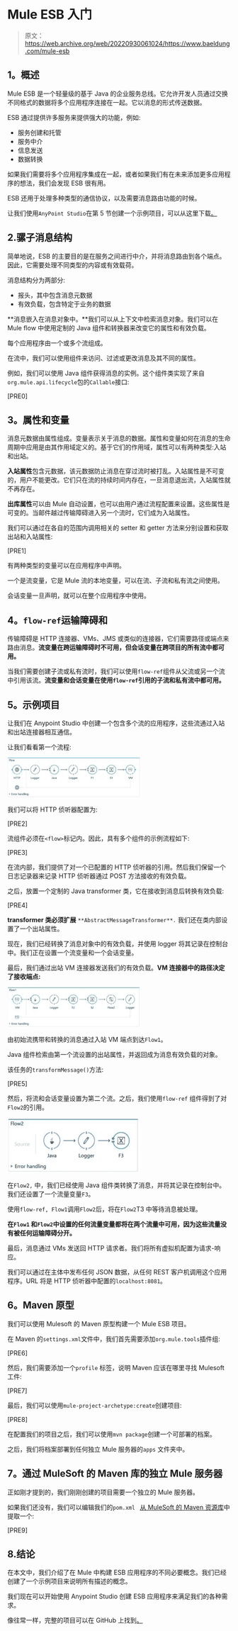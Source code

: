 # Mule ESB 入门

> 原文：<https://web.archive.org/web/20220930061024/https://www.baeldung.com/mule-esb>

## **1。概述**

Mule ESB 是一个轻量级的基于 Java 的企业服务总线。它允许开发人员通过交换不同格式的数据将多个应用程序连接在一起。它以消息的形式传送数据。

ESB 通过提供许多服务来提供强大的功能，例如:

*   服务创建和托管
*   服务中介
*   信息发送
*   数据转换

如果我们需要将多个应用程序集成在一起，或者如果我们有在未来添加更多应用程序的想法，我们会发现 ESB 很有用。

ESB 还用于处理多种类型的通信协议，以及需要消息路由功能的时候。

让我们使用`AnyPoint Studio`在第 5 节创建一个示例项目，可以从这里下载[。](https://web.archive.org/web/20220803035136/https://www.mulesoft.com/lp/dl/studio)

## 2.**骡子消息结构**

简单地说，ESB 的主要目的是在服务之间进行中介，并将消息路由到各个端点。因此，它需要处理不同类型的内容或有效载荷。

消息结构分为两部分:

*   报头，其中包含消息元数据
*   有效负载，包含特定于业务的数据

**消息嵌入在消息对象中。**我们可以从上下文中检索消息对象。我们可以在 Mule flow 中使用定制的 Java 组件和转换器来改变它的属性和有效负载。

每个应用程序由一个或多个流组成。

在流中，我们可以使用组件来访问、过滤或更改消息及其不同的属性。

例如，我们可以使用 Java 组件获得消息的实例。这个组件类实现了来自`org.mule.api.lifecycle`包的`Callable`接口:

[PRE0]

## **3。属性和变量**

消息元数据由属性组成。变量表示关于消息的数据。属性和变量如何在消息的生命周期中应用是由其作用域定义的。基于它们的作用域，属性可以有两种类型:入站和出站。

**入站属性**包含元数据，该元数据防止消息在穿过流时被打乱。入站属性是不可变的，用户不能更改。它们只在流的持续时间内存在，一旦消息退出流，入站属性就不再存在。

**出库属性**可以由 Mule 自动设置，也可以由用户通过流程配置来设置。这些属性是可变的。当邮件越过传输障碍进入另一个流时，它们成为入站属性。

我们可以通过在各自的范围内调用相关的 setter 和 getter 方法来分别设置和获取出站和入站属性:

[PRE1]

有两种类型的变量可以在应用程序中声明。

一个是流变量，它是 Mule 流的本地变量，可以在流、子流和私有流之间使用。

会话变量一旦声明，就可以在整个应用程序中使用。

## **4。`flow-ref`运输障碍和**

传输障碍是 HTTP 连接器、VMs、JMS 或类似的连接器，它们需要路径或端点来路由消息。**流变量在跨运输障碍时不可用，但会话变量在跨项目的所有流中都可用。**

当我们需要创建子流或私有流时，我们可以使用`flow-ref`组件从父流或另一个流中引用该流。**流变量和会话变量在使用`flow-ref`引用的子流和私有流中都可用。**

## **5。示例项目**

让我们在 Anypoint Studio 中创建一个包含多个流的应用程序，这些流通过入站和出站连接器相互通信。

让我们看看第一个流程:

[![Flow](img/3e2e338ef820e4fd546d01dd1a41602d.png)](/web/20220803035136/https://www.baeldung.com/wp-content/uploads/2017/12/Flow.jpg)

我们可以将 HTTP 侦听器配置为:

[PRE2]

流组件必须在`<flow>`标记内。因此，具有多个组件的示例流程如下:

[PRE3]

在流内部，我们提供了对一个已配置的 HTTP 侦听器的引用。然后我们保留一个日志记录器来记录 HTTP 侦听器通过 POST 方法接收的有效负载。

之后，放置一个定制的 Java transformer 类，它在接收到消息后转换有效负载:

[PRE4]

**transformer 类必须扩展** `**AbstractMessageTransformer**.` 我们还在类内部设置了一个出站属性。

现在，我们已经转换了消息对象中的有效负载，并使用 logger 将其记录在控制台中。我们正在设置一个流变量和一个会话变量。

最后，我们通过出站 VM 连接器发送我们的有效负载。**VM 连接器中的路径决定了接收端点:**

[![Flow 1](img/c0701fdb96c701c2adfedbea04241e80.png)](/web/20220803035136/https://www.baeldung.com/wp-content/uploads/2017/12/Flow1.jpg)

由初始流携带和转换的消息通过入站 VM 端点到达`Flow1`。

Java 组件检索由第一个流设置的出站属性，并返回成为消息有效负载的对象。

该任务的`transformMessage()`方法:

[PRE5]

然后，将流和会话变量设置为第二个流。之后，我们使用`flow-ref` 组件得到了对`Flow2`的引用。

[![Flow 2](img/261d8ad221b50ee2d957d703d3061d70.png)](/web/20220803035136/https://www.baeldung.com/wp-content/uploads/2017/12/Flow2.jpg)

在`Flow2,` 中，我们已经使用 Java 组件类转换了消息，并将其记录在控制台中。我们还设置了一个流量变量`F3`。

使用`flow-ref, Flow1`调用`Flow2`后，将在`Flow2`T3 中等待消息被处理。

**在`Flow1` 和`Flow2`中设置的任何流量变量都将在两个流量中可用，因为这些流量没有被任何运输障碍分开。**

最后，消息通过 VMs 发送回 HTTP 请求者。我们将所有虚拟机配置为请求-响应。

我们可以通过在主体中发布任何 JSON 数据，从任何 REST 客户机调用这个应用程序。URL 将是 HTTP 侦听器中配置的`localhost:8081`。

## **6。Maven 原型**

我们可以使用 Mulesoft 的 Maven 原型构建一个 Mule ESB 项目。

在 Maven 的`settings.xml`文件中，我们首先需要添加`org.mule.tools`插件组:

[PRE6]

然后，我们需要添加一个`profile` 标签，说明 Maven 应该在哪里寻找 Mulesoft 工件:

[PRE7]

最后，我们可以使用`mule-project-archetype:create`创建项目:

[PRE8]

在配置我们的项目之后，我们可以使用`mvn package`创建一个可部署的档案。

之后，我们将档案部署到任何独立 Mule 服务器的`apps` 文件夹中。

## **7。通过 MuleSoft 的 Maven 库的独立 Mule 服务器**

正如刚才提到的，我们刚刚创建的项目需要一个独立的 Mule 服务器。

如果我们还没有，我们可以编辑我们的`pom.xml ` [从 MuleSoft 的 Maven 资源库](https://web.archive.org/web/20220803035136/https://repository.mulesoft.org/nexus/content/repositories/releases/org/mule/tools/maven/mule-maven-plugin/)中提取一个:

[PRE9]

## 8.结论

在本文中，我们介绍了在 Mule 中构建 ESB 应用程序的不同必要概念。我们已经创建了一个示例项目来说明所有描述的概念。

我们现在可以开始使用 Anypoint Studio 创建 ESB 应用程序来满足我们的各种需求。

像往常一样，完整的项目可以在 GitHub 上找到[。](https://web.archive.org/web/20220803035136/https://github.com/eugenp/tutorials/tree/master/muleesb)